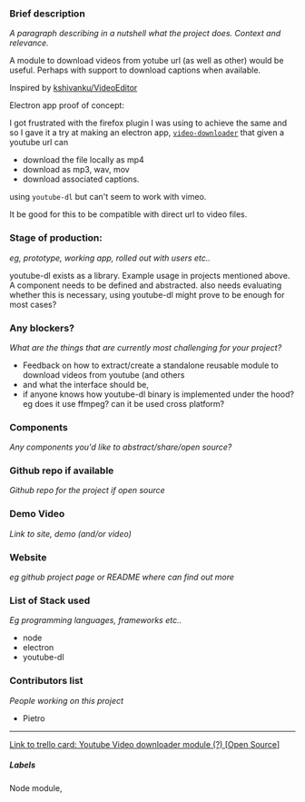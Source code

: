 ### Brief description 
*A paragraph describing in a nutshell what the project does. Context and relevance.*



A module to download videos from yotube url (as well as other) would be useful. Perhaps with support to download captions when available. 

Inspired by [kshivanku/VideoEditor](https://github.com/kshivanku/VideoEditor)

Electron app proof of concept:

I got frustrated with the firefox plugin I was using to achieve the same  and so I gave it a try at making an electron app, [`video-downloader`](https://github.com/pietrop/electron-video-downloader)  that given a youtube url can 
- download the file locally as mp4
- download as mp3, wav, mov 
- download associated captions. 

using `youtube-dl` but can't seem to work with vimeo. 

It be good for this to be compatible with direct url to video files. 


### Stage of production: 
*eg, prototype, working app, rolled out with users etc..*

youtube-dl exists as a library. Example usage in projects mentioned above. 
A component needs to be defined and abstracted. 
also needs evaluating whether this is necessary, using youtube-dl might prove to be enough for most cases?

### Any blockers? 
*What are the things that are currently most challenging for your project?*

- Feedback on how to extract/create a standalone reusable module to download videos from youtube (and others
- and what the interface should be, 
- if anyone knows how youtube-dl binary is implemented under the hood? eg does it use ffmpeg? can it be used cross platform?

### Components 
*Any components you'd like to abstract/share/open source?*

### Github repo if available
*Github repo for the project if open source*


### Demo Video 
*Link to site, demo (and/or video)*

### Website 
*eg github project page or README where can find out more*

### List of Stack used 
*Eg programming languages, frameworks etc..*

- node
- electron
- youtube-dl

### Contributors list 
*People working on this project*

- Pietro

---

[Link to trello card: Youtube Video downloader module (?) [Open Source]](https://trello.com/c/wgGQKXis)

##### Labels

Node module, 